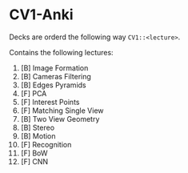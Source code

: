 # CV1-Anki

Decks are orderd the following way `CV1::<lecture>`.

Contains the following lectures:


1. [B] Image Formation
2. [B] Cameras Filtering
3. [B] Edges Pyramids
4. [F] PCA
5. [F] Interest Points
6. [F] Matching Single View
7. [B] Two View Geometry
8. [B] Stereo
9. [B] Motion
10. [F] Recognition
11. [F] BoW
12. [F] CNN
